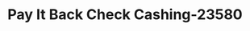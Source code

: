 ---
f_zip-code: 90606
f_state-code: CA
title: Pay It Back Check Cashing-23580
f_phone: 562-908-4397
f_city-only: Whittier
f_address: 11410 Washington Blvd Whittier
f_location-unique-id: '23580'
slug: pay-it-back-check-cashing-23580
updated-on: '2024-05-30T13:46:58.046Z'
created-on: '2024-05-30T13:36:59.803Z'
published-on: '2024-05-30T13:54:32.469Z'
f_city-state: cms/city/whittier-ca.md
f_company: cms/company/pay-it-back-check-cashing.md
f_state: cms/state/california.md
layout: '[payday-loan].html'
tags: payday-loan
---